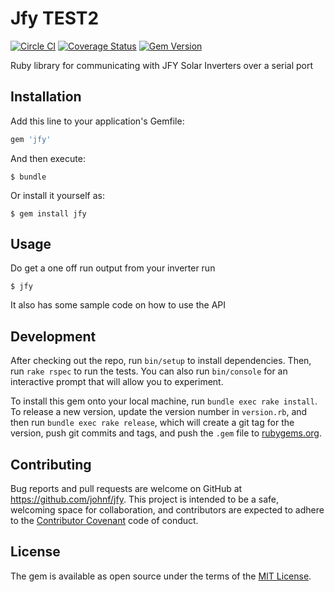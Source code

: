 # Jfy TEST2

[![Circle CI](https://circleci.com/gh/johnf/jfy.svg?style=svg)](https://circleci.com/gh/johnf/jfy)
[![Coverage Status](https://coveralls.io/repos/johnf/jfy/badge.svg?branch=master&service=github)](https://coveralls.io/github/johnf/jfy?branch=master)
[![Gem Version](https://badge.fury.io/rb/jfy.svg)](https://badge.fury.io/rb/jfy)

Ruby library for communicating with JFY Solar Inverters over a serial port

## Installation

Add this line to your application's Gemfile:

```ruby
gem 'jfy'
```

And then execute:

    $ bundle

Or install it yourself as:

    $ gem install jfy

## Usage

Do get a one off run output from your inverter run

    $ jfy

It also has some sample code on how to use the API

## Development

After checking out the repo, run `bin/setup` to install dependencies. Then, run `rake rspec` to run the tests. You can also run `bin/console` for an interactive prompt that will allow you to experiment.

To install this gem onto your local machine, run `bundle exec rake install`. To release a new version, update the version number in `version.rb`, and then run `bundle exec rake release`, which will create a git tag for the version, push git commits and tags, and push the `.gem` file to [rubygems.org](https://rubygems.org).

## Contributing

Bug reports and pull requests are welcome on GitHub at https://github.com/johnf/jfy. This project is intended to be a safe, welcoming space for collaboration, and contributors are expected to adhere to the [Contributor Covenant](contributor-covenant.org) code of conduct.


## License

The gem is available as open source under the terms of the [MIT License](http://opensource.org/licenses/MIT).


